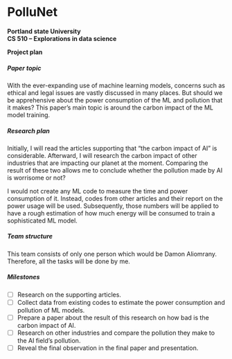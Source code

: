 # PolluNet

**Portland state University**<br/>
**CS 510 – Explorations in data science**

**Project plan**

##### Paper topic
With the ever-expanding use of machine learning models, concerns such as ethical and legal issues are vastly discussed in many places. But should we be apprehensive about the power consumption of the ML and pollution that it makes? This paper’s main topic is around the carbon impact of the ML model training.
##### Research plan
Initially, I will read the articles supporting that “the carbon impact of AI” is considerable. Afterward, I will research the carbon impact of other industries that are impacting our planet at the moment. Comparing the result of these two allows me to conclude whether the pollution made by AI is worrisome or not?

I would not create any ML code to measure the time and power consumption of it. Instead, codes from other articles and their report on the power usage will be used. Subsequently, those numbers will be applied to have a rough estimation of how much energy will be consumed to train a sophisticated ML model.
##### Team structure
This team consists of only one person which would be Damon Aliomrany. Therefore, all the tasks will be done by me.
##### Milestones
- [ ] Research on the supporting articles.
- [ ] Collect data from existing codes to estimate the power consumption and pollution of ML models.
- [ ] Prepare a paper about the result of this research on how bad is the carbon impact of AI.
- [ ] Research on other industries and compare the pollution they make to the AI field’s pollution.
- [ ] Reveal the final observation in the final paper and presentation.
